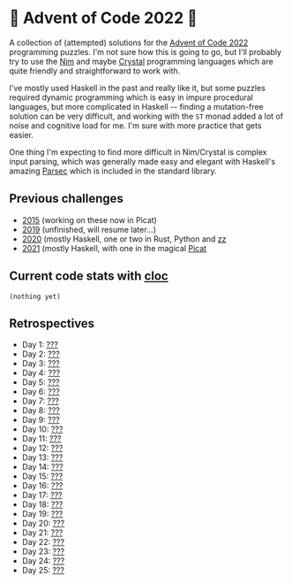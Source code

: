 # 🎄 Advent of Code 2022 🎄

A collection of (attempted) solutions for the [Advent of Code 2022](https://adventofcode.com/2022/) programming puzzles. I'm not sure how this is going to go, but I'll probably try to use the [Nim](https://nim-lang.org) and maybe [Crystal](https://crystal-lang.org) programming languages which are quite friendly and straightforward to work with.

I've mostly used Haskell in the past and really like it, but some puzzles required dynamic programming which is easy in impure procedural languages, but more complicated in Haskell -- finding a mutation-free solution can be very difficult, and working with the `ST` monad added a lot of noise and cognitive load for me. I'm sure with more practice that gets easier.

One thing I'm expecting to find more difficult in Nim/Crystal is complex input parsing, which was generally made easy and elegant with Haskell's amazing [Parsec](https://wiki.haskell.org/Parsec) which is included in the standard library.

## Previous challenges

* [2015](https://github.com/DestyNova/advent_of_code_2015) (working on these now in Picat)
* [2019](https://github.com/destynova/advent_of_code_2019) (unfinished, will resume later...)
* [2020](https://github.com/destynova/advent_of_code_2020) (mostly Haskell, one or two in Rust, Python and [zz](https://github.com/zetzit/zz)
* [2021](https://github.com/destynova/advent_of_code_2021) (mostly Haskell, with one in the magical [Picat](http://www.picat-lang.org)

## Current code stats with [cloc](https://github.com/AlDanial/cloc)

```
(nothing yet)
```

## Retrospectives

* Day 1: [???](https://github.com/DestyNova/advent_of_code_2022/blob/main/day1/README.md)
* Day 2: [???](https://github.com/DestyNova/advent_of_code_2022/blob/main/day2/README.md)
* Day 3: [???](https://github.com/DestyNova/advent_of_code_2022/blob/main/day3/README.md)
* Day 4: [???](https://github.com/DestyNova/advent_of_code_2022/blob/main/day4/README.md)
* Day 5: [???](https://github.com/DestyNova/advent_of_code_2022/blob/main/day5/README.md)
* Day 6: [???](https://github.com/DestyNova/advent_of_code_2022/blob/main/day6/README.md)
* Day 7: [???](https://github.com/DestyNova/advent_of_code_2022/blob/main/day7/README.md)
* Day 8: [???](https://github.com/DestyNova/advent_of_code_2022/blob/main/day8/README.md)
* Day 9: [???](https://github.com/DestyNova/advent_of_code_2022/blob/main/day9/README.md)
* Day 10: [???](https://github.com/DestyNova/advent_of_code_2022/blob/main/day10/README.md)
* Day 11: [???](https://github.com/DestyNova/advent_of_code_2022/blob/main/day11/README.md)
* Day 12: [???](https://github.com/DestyNova/advent_of_code_2022/blob/main/day12/README.md)
* Day 13: [???](https://github.com/DestyNova/advent_of_code_2022/blob/main/day13/README.md)
* Day 14: [???](https://github.com/DestyNova/advent_of_code_2022/blob/main/day14/README.md)
* Day 15: [???](https://github.com/DestyNova/advent_of_code_2022/blob/main/day15/README.md)
* Day 16: [???](https://github.com/DestyNova/advent_of_code_2022/blob/main/day16/README.md)
* Day 17: [???](https://github.com/DestyNova/advent_of_code_2022/blob/main/day17/README.md)
* Day 18: [???](https://github.com/DestyNova/advent_of_code_2022/blob/main/day18/README.md)
* Day 19: [???](https://github.com/DestyNova/advent_of_code_2022/blob/main/day19/README.md)
* Day 20: [???](https://github.com/DestyNova/advent_of_code_2022/blob/main/day20/README.md)
* Day 21: [???](https://github.com/DestyNova/advent_of_code_2022/blob/main/day21/README.md)
* Day 22: [???](https://github.com/DestyNova/advent_of_code_2022/blob/main/day22/README.md)
* Day 23: [???](https://github.com/DestyNova/advent_of_code_2022/blob/main/day23/README.md)
* Day 24: [???](https://github.com/DestyNova/advent_of_code_2022/blob/main/day24/README.md)
* Day 25: [???](https://github.com/DestyNova/advent_of_code_2022/blob/main/day25/README.md)
